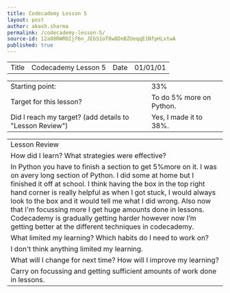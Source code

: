 ```yaml
---
title: Codecademy Lesson 5
layout: post
author: akash.sharma
permalink: /codecademy-lesson-5/
source-id: 12a88RWROIjf6n_JEbS1oT8w8DnBZUeqqE1NfpHLxtwA
published: true
---
```

<table>
  <tr>
    <td>Title</td>
    <td>Codecademy Lesson 5</td>
    <td>Date</td>
    <td>01/01/01</td>
  </tr>
</table>


<table>
  <tr>
    <td>Starting point:</td>
    <td>33%</td>
  </tr>
  <tr>
    <td>Target for this lesson?</td>
    <td>To do 5% more on Python.</td>
  </tr>
  <tr>
    <td>Did I reach my target? 
(add details to "Lesson Review")</td>
    <td>Yes, I made it to 38%.</td>
  </tr>
</table>


<table>
  <tr>
    <td>Lesson Review</td>
  </tr>
  <tr>
    <td>How did I learn? What strategies were effective? </td>
  </tr>
  <tr>
    <td>In Python you have to finish a section to get 5%more on it. I was on avery long section of Python. I did some at home but I finished it off at school. I think having the box in the top right hand corner is really helpful as when I got stuck, I would always look to the box and it would tell me what I did wrong. Also now that I'm focussing more I get huge amounts done in lessons. Codecademy is gradually getting harder however now I’m getting better at the different techniques in codecademy.</td>
  </tr>
  <tr>
    <td>What limited my learning? Which habits do I need to work on? </td>
  </tr>
  <tr>
    <td>I don't think anything limited my learning.</td>
  </tr>
  <tr>
    <td>What will I change for next time? How will I improve my learning?</td>
  </tr>
  <tr>
    <td>Carry on focussing and getting sufficient amounts of work done in lessons.</td>
  </tr>
</table>


